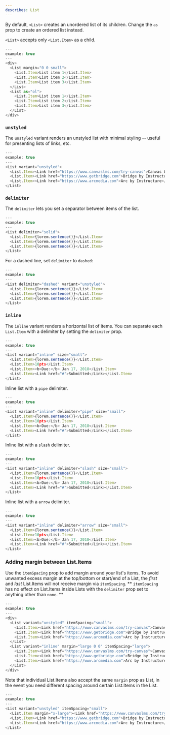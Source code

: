 ```yaml
---
describes: List
---
```


By default, `<List>` creates an unordered list of its children. Change the `as` prop to
create an ordered list instead.

`<List>` accepts only `<List.Item>` as a child.

```js
---
example: true
---
<div>
  <List margin="0 0 small">
    <List.Item>List item 1</List.Item>
    <List.Item>List item 2</List.Item>
    <List.Item>List item 3</List.Item>
  </List>
  <List as="ol">
    <List.Item>List item 1</List.Item>
    <List.Item>List item 2</List.Item>
    <List.Item>List item 3</List.Item>
  </List>
</div>
```

### `unstyled`

The `unstyled` variant renders an unstyled list with minimal styling -- useful for presenting lists of
links, etc.

```js
---
example: true
---
<List variant="unstyled">
  <List.Item><Link href="https://www.canvaslms.com/try-canvas">Canvas by Instructure</Link></List.Item>
  <List.Item><Link href="https://www.getbridge.com">Bridge by Instructure</Link></List.Item>
  <List.Item><Link href="https://www.arcmedia.com">Arc by Instructure</Link></List.Item>
</List>
```

### `delimiter`

The `delimiter` lets you set a separator between items of the list.

```js
---
example: true
---
<List delimiter="solid">
  <List.Item>{lorem.sentence()}</List.Item>
  <List.Item>{lorem.sentence()}</List.Item>
  <List.Item>{lorem.sentence()}</List.Item>
</List>
```

For a dashed line, set `delimiter` to `dashed`:

```js
---
example: true
---
<List delimiter="dashed" variant="unstyled">
  <List.Item>{lorem.sentence()}</List.Item>
  <List.Item>{lorem.sentence()}</List.Item>
  <List.Item>{lorem.sentence()}</List.Item>
</List>
```

### `inline`

The `inline` variant renders a horizontal list of items. You can separate each `List.Item` with a delimiter by setting the `delimiter` prop.

```js
---
example: true
---
<List variant="inline" size="small">
  <List.Item>{lorem.sentence()}</List.Item>
  <List.Item>10pts</List.Item>
  <List.Item><b>Due:</b> Jan 17, 2018</List.Item>
  <List.Item><Link href="#">Submitted</Link></List.Item>
</List>
```

Inline list with a `pipe` delimiter.

```js
---
example: true
---
<List variant="inline" delimiter="pipe" size="small">
  <List.Item>{lorem.sentence()}</List.Item>
  <List.Item>10pts</List.Item>
  <List.Item><b>Due:</b> Jan 17, 2018</List.Item>
  <List.Item><Link href="#">Submitted</Link></List.Item>
</List>
```

Inline list with a `slash` delimiter.

```js
---
example: true
---
<List variant="inline" delimiter="slash" size="small">
  <List.Item>{lorem.sentence()}</List.Item>
  <List.Item>10pts</List.Item>
  <List.Item><b>Due:</b> Jan 17, 2018</List.Item>
  <List.Item><Link href="#">Submitted</Link></List.Item>
</List>
```

Inline list with a `arrow` delimiter.

```js
---
example: true
---
<List variant="inline" delimiter="arrow" size="small">
  <List.Item>{lorem.sentence()}</List.Item>
  <List.Item>10pts</List.Item>
  <List.Item><b>Due:</b> Jan 17, 2018</List.Item>
  <List.Item><Link href="#">Submitted</Link></List.Item>
</List>
```

### Adding margin between List.Items

Use the `itemSpacing` prop to add margin around your list's items. To avoid unwanted excess margin
at the top/bottom or start/end of a List, the _first_ and _last_ List.Items will not receive margin via `itemSpacing`. ** `itemSpacing` has no effect on List.Items inside Lists with the `delimiter` prop set to anything other than `none`. **

```js
---
example: true
---
<div>
  <List variant="unstyled" itemSpacing="small">
    <List.Item><Link href="https://www.canvaslms.com/try-canvas">Canvas by Instructure</Link></List.Item>
    <List.Item><Link href="https://www.getbridge.com">Bridge by Instructure</Link></List.Item>
    <List.Item><Link href="https://www.arcmedia.com">Arc by Instructure</Link></List.Item>
  </List>
  <List variant="inline" margin="large 0 0" itemSpacing="large">
    <List.Item><Link href="https://www.canvaslms.com/try-canvas">Canvas by Instructure</Link></List.Item>
    <List.Item><Link href="https://www.getbridge.com">Bridge by Instructure</Link></List.Item>
    <List.Item><Link href="https://www.arcmedia.com">Arc by Instructure</Link></List.Item>
  </List>
</div>
```

Note that individual List.Items also accept the same `margin` prop as List, in the event
you need different spacing around certain List.Items in the List.

```js
---
example: true
---
<List variant="unstyled" itemSpacing="small">
  <List.Item margin="x-large"><Link href="https://www.canvaslms.com/try-canvas">Canvas by Instructure</Link></List.Item>
  <List.Item><Link href="https://www.getbridge.com">Bridge by Instructure</Link></List.Item>
  <List.Item><Link href="https://www.arcmedia.com">Arc by Instructure</Link></List.Item>
</List>
```
